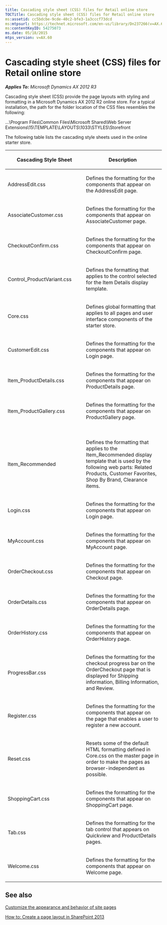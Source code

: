```yaml
---
title: Cascading style sheet (CSS) files for Retail online store
TOCTitle: Cascading style sheet (CSS) files for Retail online store
ms:assetid: cc5bdcbe-9cde-40c2-bfe3-1a3cccf73dcd
ms:mtpsurl: https://technet.microsoft.com/en-us/library/Dn237266(v=AX.60)
ms:contentKeyID: 54275073
ms.date: 05/18/2015
mtps_version: v=AX.60
---
```


# Cascading style sheet (CSS) files for Retail online store 


_**Applies To:** Microsoft Dynamics AX 2012 R3_

Cascading style sheet (CSS) provide the page layouts with styling and formatting in a Microsoft Dynamics AX 2012 R2 online store. For a typical installation, the path for the folder location of the CSS files resembles the following:

…\\Program Files\\Common Files\\Microsoft Shared\\Web Server Extensions\\15\\TEMPLATE\\LAYOUTS\\1033\\STYLES\\Storefront

The following table lists the cascading style sheets used in the online starter store.

<table>
<colgroup>
<col style="width: 50%" />
<col style="width: 50%" />
</colgroup>
<thead>
<tr class="header">
<th><p>Cascading Style Sheet</p></th>
<th><p>Description</p></th>
</tr>
</thead>
<tbody>
<tr class="odd">
<td><p>AddressEdit.css</p></td>
<td><p>Defines the formatting for the components that appear on the AddressEdit page.</p></td>
</tr>
<tr class="even">
<td><p>AssociateCustomer.css</p></td>
<td><p>Defines the formatting for the components that appear on AssociateCustomer page.</p></td>
</tr>
<tr class="odd">
<td><p>CheckoutConfirm.css</p></td>
<td><p>Defines the formatting for the components that appear on CheckoutConfirm page.</p></td>
</tr>
<tr class="even">
<td><p>Control_ProductVariant.css</p></td>
<td><p>Defines the formatting that applies to the control selected for the Item Details display template.</p></td>
</tr>
<tr class="odd">
<td><p>Core.css</p></td>
<td><p>Defines global formatting that applies to all pages and user interface components of the starter store.</p></td>
</tr>
<tr class="even">
<td><p>CustomerEdit.css</p></td>
<td><p>Defines the formatting for the components that appear on Login page.</p></td>
</tr>
<tr class="odd">
<td><p>Item_ProductDetails.css</p></td>
<td><p>Defines the formatting for the components that appear on ProductDetails page.</p></td>
</tr>
<tr class="even">
<td><p>Item_ProductGallery.css</p></td>
<td><p>Defines the formatting for the components that appear on ProductGallery page.</p></td>
</tr>
<tr class="odd">
<td><p></p></td>
<td><p></p></td>
</tr>
<tr class="even">
<td><p>Item_Recommended</p></td>
<td><p>Defines the formatting that applies to the Item_Recommended display template that is used by the following web parts: Related Products, Customer Favorites, Shop By Brand, Clearance items.</p></td>
</tr>
<tr class="odd">
<td><p>Login.css</p></td>
<td><p>Defines the formatting for the components that appear on Login page.</p></td>
</tr>
<tr class="even">
<td><p>MyAccount.css</p></td>
<td><p>Defines the formatting for the components that appear on MyAccount page.</p></td>
</tr>
<tr class="odd">
<td><p>OrderCheckout.css</p></td>
<td><p>Defines the formatting for the components that appear on Checkout page.</p></td>
</tr>
<tr class="even">
<td><p>OrderDetails.css</p></td>
<td><p>Defines the formatting for the components that appear on OrderDetails page.</p></td>
</tr>
<tr class="odd">
<td><p>OrderHistory.css</p></td>
<td><p>Defines the formatting for the components that appear on OrderHistory page.</p></td>
</tr>
<tr class="even">
<td><p>ProgressBar.css</p></td>
<td><p>Defines the formatting for the checkout progress bar on the OrderCheckout page that is displayed for Shipping information, Billing Information, and Review.</p></td>
</tr>
<tr class="odd">
<td><p>Register.css</p></td>
<td><p>Defines the formatting for the components that appear on the page that enables a user to register a new account.</p></td>
</tr>
<tr class="even">
<td><p>Reset.css</p></td>
<td><p>Resets some of the default HTML formatting defined in Core.css on the master page in order to make the pages as browser-independent as possible.</p></td>
</tr>
<tr class="odd">
<td><p>ShoppingCart.css</p></td>
<td><p>Defines the formatting for the components that appear on ShoppingCart page.</p></td>
</tr>
<tr class="even">
<td><p>Tab.css</p></td>
<td><p>Defines the formatting for the tab control that appears on Quickview and ProductDetails pages.</p></td>
</tr>
<tr class="odd">
<td><p>Welcome.css</p></td>
<td><p>Defines the formatting for the components that appear on Welcome page.</p></td>
</tr>
</tbody>
</table>


## See also

[Customize the appearance and behavior of site pages](customize-the-appearance-and-behavior-of-site-pages.md)

[How to: Create a page layout in SharePoint 2013](http://go.microsoft.com/fwlink/?linkid=301730&clcid=0x409)

  


